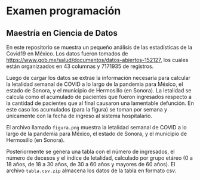# Examen programación

## Maestría en Ciencia de Datos

En este repositorio se muestra un pequeño análisis de las estadísticas de la Covid19 en México. Los datos fueron tomados de https://www.gob.mx/salud/documentos/datos-abiertos-152127, los cuales están organizaados en 43 columnas y 7171935 de registros.

Luego de cargar los datos se extrae la información necesaria para calcular la letalidad semanal de COVID a lo largo de la pandemia para México, el estado de Sonora, y el municipio de Hermosillo (en Sonora). La letalidad se calcula como el acumulado de pacientes que fueron ingresados respecto a la cantidad de pacientes que al final causaron una lamentable defunción. En este caso los acumulados (para la figura) se toman por semana y únicamente con la fecha de ingreso al sistema hospitalario.

El archivo llamado `figura.png` muestra la letalidad semanal de COVID a lo largo de la pandemia para México, el estado de Sonora, y el municipio de Hermosillo (en Sonora).

Posteriormente se genera una tabla con el número de ingresados, el número de decesos y el indice de letalidad, calculado por grupo etáreo (0 a 18 años, de 18 a 30 años, de 30 a 60 años y mayores de 60 años). El archivo `tabla.csv.zip` almacena los datos de la tabla en formato csv.

